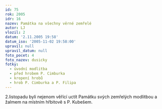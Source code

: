 ```yaml
---
id: 75
rok: 2005
idr: 16
nazev: Památka na všechny věrné zemřelé
autor: LJ
vlozil: 2
datum: '2.11.2005 19:58'
datum_iso: '2005-11-02 19:58:00'
upravil: null
upravil_datum: null
foto_pocet: 4
foto_nazev: dusicky
fotky:
  - úvodní modlitba
  - před hrobem P. Cimburka
  - kropení hrobů
  - hrob P. Cimburka a P. Filipa
---
```

2.listopadu byli nejenom věřící uctít Památku svých zemřelých modlitbou a žalmem na místním hřbitově s P. Kubešem. 
